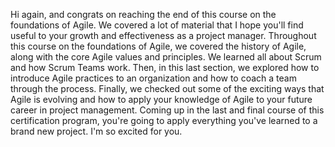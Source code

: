 Hi again, and congrats on reaching the end of this course on the foundations of
Agile. We covered a lot of material that I hope you'll find useful to your
growth and effectiveness as a project manager. Throughout this course on the
foundations of Agile, we covered the history of Agile, along with the core Agile
values and principles. We learned all about Scrum and how Scrum Teams work.
Then, in this last section, we explored how to introduce Agile practices to an
organization and how to coach a team through the process. Finally, we checked
out some of the exciting ways that Agile is evolving and how to apply your
knowledge of Agile to your future career in project management. Coming up in the
last and final course of this certification program, you're going to apply
everything you've learned to a brand new project. I'm so excited for you.